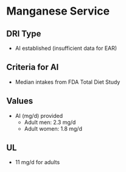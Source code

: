 # Manganese Service

## DRI Type
- AI established (insufficient data for EAR)

## Criteria for AI
- Median intakes from FDA Total Diet Study

## Values
- AI (mg/d) provided
  - Adult men: 2.3 mg/d
  - Adult women: 1.8 mg/d

## UL
- 11 mg/d for adults 